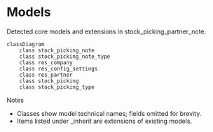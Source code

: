 # Models

Detected core models and extensions in stock_picking_partner_note.

```mermaid
classDiagram
    class stock_picking_note
    class stock_picking_note_type
    class res_company
    class res_config_settings
    class res_partner
    class stock_picking
    class stock_picking_type
```

Notes
- Classes show model technical names; fields omitted for brevity.
- Items listed under _inherit are extensions of existing models.
